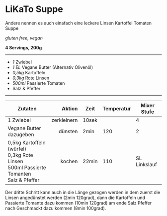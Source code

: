 # LiKaTo Suppe

Andere nennen es auch einafach eine leckere Linsen Kartoffel Tomaten Suppe

*gluten free, vegan*

**4 Servings, 200g**

---

- *1* Zwiebel
- *1 EL* Vegane Butter (Alternativ Olivenöl)
- *0,5kg* Kartoffeln
- *0,3kg* Rote Linsen
- *500ml* Passierte Tomaten
- Salz & Pfeffer

---

| Zutaten | Aktion | Zeit | Temperatur | Mixer Stufe |
| -- | --: | -- | -- | -- |
| 1 Zwiebel | zerkleinern | 10sek | | 4 |
| Vegane Butter dazugeben | dünsten | 2min | 120 | 2 |
| 0,5kg Kartoffeln (würfel) <br/> 0,3kg Rote Linsen <br/> 500ml Passierte Tomanten <br/> Salz & Pfeffer| kochen | 22min | 110 | SL<br/>Linkslauf |



Der dritte Schritt kann auch in die Länge gezogen werden in dem zuerst die Linsen angedünstet werden (2min 120grad), dann die Kartoffeln und Passierte Tomante dazu kommen (10min 120grad) am ende Salz Pfeffer nach Geschmackt dazu kommen (8min 100grad).

